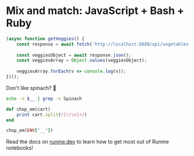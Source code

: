 # Mix and match: JavaScript + Bash + Ruby

```javascript { terminalRows=20 }
(async function getVeggies() {
    const response = await fetch('http://localhost:8888/api/vegetables');
        
    const veggiesObject = await response.json();
    const veggiesArray = Object.values(veggiesObject);
        
    veggiesArray.forEach(v => console.log(v));
})();

```

Don't like spinach? 🤔

```sh { terminalRows=10 }
echo -n $__ | grep -v Spinach
```

```ruby
def chop_em(cart)
    print cart.split(/[\r\n]+/)
end

chop_em(ENV["__"])
```

Read the docs on [runme.dev](https://runme.dev/) to learn how to get most out of Runme notebooks! 